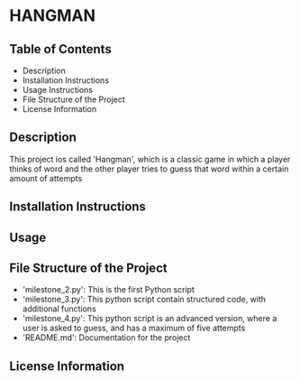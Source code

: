 # HANGMAN

## Table of Contents
- Description
- Installation Instructions
- Usage Instructions
- File Structure of the Project
- License Information


## Description
This project ios called 'Hangman', which is a classic game in which a player
thinks of word and the other player tries to guess that word within a certain
amount of attempts

## Installation Instructions


## Usage

## File Structure of the Project
- 'milestone_2.py': This is the first Python script
- 'milestone_3.py': This python script contain structured code, with additional functions
- 'milestone_4.py': This python script is an advanced version, where a user is asked to guess, and has a maximum of five attempts
- 'README.md': Documentation for the project


## License Information
